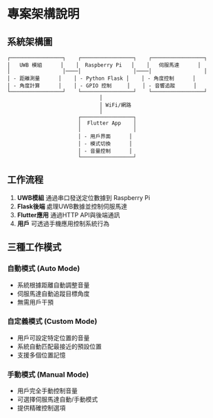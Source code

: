 # 專案架構說明

## 系統架構圖

```
┌─────────────────┐    ┌─────────────────┐    ┌─────────────────┐
│   UWB 模組      │    │  Raspberry Pi   │    │   伺服馬達      │
│                 │────│                 │────│                 │
│ - 距離測量      │    │ - Python Flask │    │ - 角度控制      │
│ - 角度計算      │    │ - GPIO 控制     │    │ - 音響追蹤      │
└─────────────────┘    └─────────────────┘    └─────────────────┘
                              │
                              │ WiFi/網路
                              │
                       ┌─────────────────┐
                       │  Flutter App    │
                       │                 │
                       │ - 用戶界面      │
                       │ - 模式切換      │
                       │ - 音量控制      │
                       └─────────────────┘
```

## 工作流程

1. **UWB模組** 通過串口發送定位數據到 Raspberry Pi
2. **Flask後端** 處理UWB數據並控制伺服馬達
3. **Flutter應用** 通過HTTP API與後端通訊
4. **用戶** 可透過手機應用控制系統行為

## 三種工作模式

### 自動模式 (Auto Mode)
- 系統根據距離自動調整音量
- 伺服馬達自動追蹤目標角度
- 無需用戶干預

### 自定義模式 (Custom Mode)  
- 用戶可設定特定位置的音量
- 系統自動匹配最接近的預設位置
- 支援多個位置記憶

### 手動模式 (Manual Mode)
- 用戶完全手動控制音量
- 可選擇伺服馬達自動/手動模式
- 提供精確控制選項
